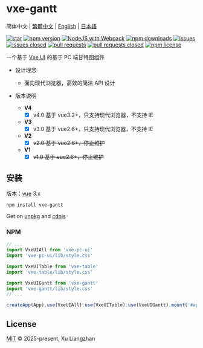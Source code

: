 # vxe-gantt

简体中文 | [繁體中文](README.zh-TW.md) | [English](README.en.md) | [日本語](README.ja-JP.md) 

[![star](https://gitee.com/x-extends/vxe-gantt/badge/star.svg?theme=gvp)](https://gitee.com/x-extends/vxe-gantt/stargazers)
[![npm version](https://img.shields.io/npm/v/vxe-gantt.svg?style=flat-square)](https://www.npmjs.com/package/vxe-gantt)
[![NodeJS with Webpack](https://github.com/x-extends/vxe-gantt/actions/workflows/webpack.yml/badge.svg)](https://github.com/x-extends/vxe-gantt/actions/workflows/webpack.yml)
[![npm downloads](https://img.shields.io/npm/dt/vxe-gantt.svg?style=flat-square)](https://npm-stat.com/charts.html?package=vxe-gantt)
[![issues](https://img.shields.io/github/issues/x-extends/vxe-gantt.svg)](https://github.com/x-extends/vxe-gantt/issues)
[![issues closed](https://img.shields.io/github/issues-closed/x-extends/vxe-gantt.svg)](https://github.com/x-extends/vxe-gantt/issues?q=is%3Aissue+is%3Aclosed)
[![pull requests](https://img.shields.io/github/issues-pr/x-extends/vxe-gantt.svg)](https://github.com/x-extends/vxe-gantt/pulls)
[![pull requests closed](https://img.shields.io/github/issues-pr-closed/x-extends/vxe-gantt.svg)](https://github.com/x-extends/vxe-gantt/pulls?q=is%3Apr+is%3Aclosed)
[![npm license](https://img.shields.io/github/license/mashape/apistatus.svg)](LICENSE)

一个基于 [Vxe UI](https://github.com/x-extends/vxe-pc-ui) 的基于 PC 端甘特图组件  

* 设计理念
  * 面向现代浏览器，高效的简洁 API 设计

* 版本说明
  * **V4**
    * [x] v4.0 基于 vue3.2+，只支持现代浏览器，不支持 IE
  * **V3**
    * [x] v3.0 基于 vue2.6+，只支持现代浏览器，不支持 IE
  * **V2**
    * [x] ~~v2.0 基于 vue2.6+，停止维护~~
  * **V1**
    * [x] ~~v1.0 基于 vue2.6+，停止维护~~

## 安装

版本：[vue](https://www.npmjs.com/package/vue) 3.x

```shell
npm install vxe-gantt
```

Get on [unpkg](https://unpkg.com/vxe-gantt/) and [cdnjs](https://cdn.jsdelivr.net/npm/vxe-gantt/)

### NPM

```javascript
// ...
import VxeUIAll from 'vxe-pc-ui'
import 'vxe-pc-ui/lib/style.css'

import VxeUITable from 'vxe-table'
import 'vxe-table/lib/style.css'

import VxeUIGantt from 'vxe-gantt'
import 'vxe-gantt/lib/style.css'
// ...

createApp(App).use(VxeUIAll).use(VxeUITable).use(VxeUIGantt).mount('#app')
```

## License

[MIT](LICENSE) © 2025-present, Xu Liangzhan
